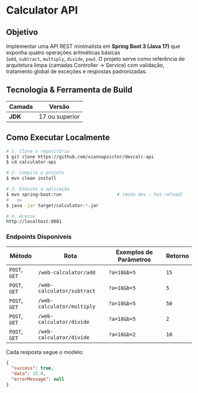 # Calculator API

## Objetivo

Implementar uma API REST minimalista em **Spring Boot 3 (Java 17)** que exponha quatro operações aritméticas básicas (`add`, `subtract`, `multiply`, `divide`, `pow`). O projeto serve como referência de arquitetura limpa (camadas Controller → Service) com validação, tratamento global de exceções e respostas padronizadas.

## Tecnologia & Ferramenta de Build

| Camada          | Versão                              |
| --------------- | ----------------------------------- |
| **JDK**         | 17 ou superior                      |

## Como Executar Localmente

```bash
# 1. Clone o repositório
$ git clone https://github.com/viannapvictor/devcalc-api
$ cd calculator-api

# 2. Compile o projeto
$ mvn clean install

# 3. Execute a aplicação
$ mvn spring-boot:run                     # (modo dev – hot reload)
#   ou
$ java -jar target/calculator-*.jar

# 4. Acesse
http://localhost:8081
```

### Endpoints Disponíveis

| Método        | Rota                       | Exemplos de Parâmetros | Retorno |
| ------------- |----------------------------| ---------------------- | ------- |
| `POST`, `GET` | `/web-calculator/add`      | `?a=10&b=5`            | `15`    |
| `POST`, `GET` | `/web-calculator/subtract` | `?a=10&b=5`            | `5`     |
| `POST`, `GET` | `/web-calculator/multiply` | `?a=10&b=5`            | `50`    |
| `POST`, `GET` | `/web-calculator/divide`   | `?a=10&b=5`            | `2`     |
| `POST`, `GET` | `/web-calculator/divide`   | `?a=10&b=2`            | `10`    |

Cada resposta segue o modelo:

```json
{
  "success": true,
  "data": 15.0,
  "errorMessage": null
}
```
